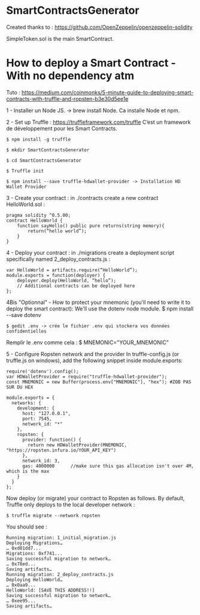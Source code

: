 # SmartContractsGenerator

Created thanks to : https://github.com/OpenZeppelin/openzeppelin-solidity

SimpleToken.sol is the main SmartContract.

# How to deploy a Smart Contract - With no dependency atm

Tuto : https://medium.com/coinmonks/5-minute-guide-to-deploying-smart-contracts-with-truffle-and-ropsten-b3e30d5ee1e

1 - Installer un Node JS. -> brew install Node. Ca installe Node et npm.

2 - Set up Truffle : https://truffleframework.com/truffle C’est un framework de développement pour les Smart Contracts. 

	$ npm install -g truffle
	
	$ mkdir SmartContractsGenerator
	
	$ cd SmartContractsGenerator
	
	$ Truffle init 
	
	$ npm install --save truffle-hdwallet-provider -> Installation HD Wallet Provider
	

3 - Create your contract : in ./contracts create a new contract HelloWorld.sol : 
```Solidity
pragma solidity ^0.5.00;
contract HelloWorld {
    function sayHello() public pure returns(string memory){
        return(“hello world”);
    }
}
```
4 - Deploy your contract : in ./migrations create a deployment script specifically named 2_deploy_contracts.js :
```Solidity
var HelloWorld = artifacts.require(“HelloWorld”);
module.exports = function(deployer) {
    deployer.deploy(HelloWorld, “hello”);
    // Additional contracts can be deployed here
};
```
4Bis "Optionnal" - How to protect your mnemonic (you'll need to write it to deploy the smart contract):
We'll use the dotenv node module. 
	$ npm install --save dotenv
	
	$ gedit .env -> crée le fichier .env qui stockera vos données confidentielles
	
Remplir le .env comme cela :
	$ MNEMONIC="YOUR_MNEMONIC"
	
5 - Configure Ropsten network and the provider
In truffle-config.js (or truffle.js on windows), add the following snippet inside module.exports:


```
require('dotenv').config();
var HDWalletProvider = require("truffle-hdwallet-provider");
const MNEMONIC = new Buffer(process.env["MNEMONIC"], "hex"); #ZOB PAS SUR DU HEX

module.exports = {
  networks: {
    development: {
      host: "127.0.0.1",
      port: 7545,
      network_id: "*"
    },
    ropsten: {
      provider: function() {
        return new HDWalletProvider(MNEMONIC, "https://ropsten.infura.io/YOUR_API_KEY")
      },
      network_id: 3,
      gas: 4000000      //make sure this gas allocation isn't over 4M, which is the max
    }
  }
};
``` 
Now deploy (or migrate) your contract to Ropsten as follows. By default, Truffle only deploys to the local developer network :

	$ truffle migrate --network ropsten
	
You should see : 
``` 
Running migration: 1_initial_migration.js
Deploying Migrations…
… 0xd01dd7...
Migrations: 0xf741...
Saving successful migration to network…
… 0x78ed...
Saving artifacts…
Running migration: 2_deploy_contracts.js
Deploying HelloWorld…
… 0x0aa9...
HelloWorld: [SAVE THIS ADDRESS!!]
Saving successful migration to network…
… 0xee95...
Saving artifacts…
``` 
